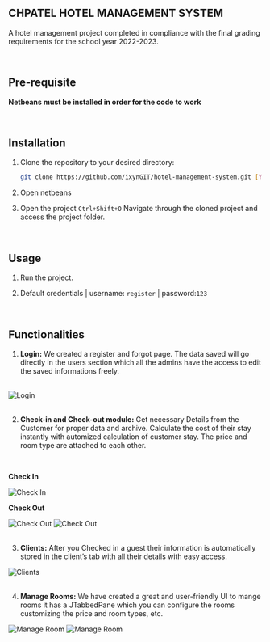 ## CHPATEL HOTEL MANAGEMENT SYSTEM

A hotel management project completed in compliance with the final grading requirements for the school year 2022-2023.

<br />

## Pre-requisite
  **Netbeans must be installed in order for the code to work**   

<br />


## Installation

1. Clone the repository to your desired directory:
   ```bash
   git clone https://github.com/ixynGIT/hotel-management-system.git [YourDirectoryName]
    ```
2. Open netbeans
    
3. Open the project `Ctrl+Shift+O`
   Navigate through the cloned project and access the project folder.

<br />

## Usage

1. Run the project.
  
2. Default credentials | username: `register` | password:`123`

<br />


## Functionalities


1. **Login:**
We created a register and forgot page. The data saved will go directly in the users section which all the admins have the access to edit the saved informations freely.

<br />


<img src="screenshots/login.png" alt="Login">

<br />
<br />

2. **Check-in and Check-out module:**
  Get necessary Details from the Customer for proper data and archive. Calculate the cost of their stay instantly with automized calculation of customer stay.
  The price and room type are attached to each other.

<br />

**Check In**

<img src="screenshots/checkin.png" alt="Check In">

<br />

**Check Out**

<img src="screenshots/checkout.png" alt="Check Out">
<img src="screenshots/checkoutReceipt.png" alt="Check Out">

<br />
<br />

3. **Clients:**
  After you Checked in a guest their information is automatically stored in the client’s tab with all their details with easy access.

<img src="screenshots/clients.png" alt="Clients">

<br />
<br />

4. **Manage Rooms:**
  We have created a great and user-friendly UI to mange rooms it has a JTabbedPane which you can configure the rooms customizing the price and room types, etc.

<img src="screenshots/room.png" alt="Manage Room">
<img src="screenshots/room_type.png" alt="Manage Room">








